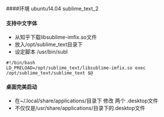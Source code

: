 ####环境
ubuntu14.04
sublime_text_2

#### 支持中文字体

* 从知乎下载libsublime-imfix.so文件
* 放入/opt/sublime_text目录下
* 设定脚本 /usr/bin/subl   
```
#!/bin/bash
LD_PRELOAD=/opt/sublime_text/libsublime-imfix.so exec /opt/sublime_text/sublime_text $@
```
#### 桌面完美启动

* 在~/.local/share/applications/目录下
修改 两个 .desktop文件
* 不仅仅是/usr/share/applications/目录下的.desktop文件
